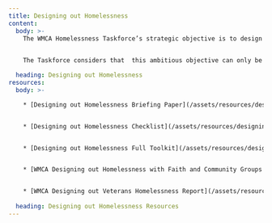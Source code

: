 ```yaml
---
title: Designing out Homelessness
content:
  body: >-
    The WMCA Homelessness Taskforce’s strategic objective is to design out homelessness,  in all its forms, and to promote sustainable and meaningful INclusion for all citizens.

    
    The Taskforce considers that  this ambitious objective can only be achieved through a shared cross-sectoral approach to tackling structural inequalities focussing on how service systems respond to people’s needs and how service systems interrelate with each other.

  heading: Designing out Homelessness
resources:
  body: >-

    * [Designing out Homelessness Briefing Paper](/assets/resources/designing-out-homelessness-briefing-paper.pdf)


    * [Designing out Homelessness Checklist](/assets/resources/designing-out-homelessness-checklist.pdf)


    * [Designing out Homelessness Full Toolkit](/assets/resources/desiging-out-homelessness-full-toolkit.pdf)


    * [WMCA Designing out Homelessness with Faith and Community Groups Booklet](/assets/resources/wmca-designing-out-homelessness-with-fairth-and-community-groups-booklet.pdf)


    * [WMCA Designing out Veterans Homelessness Report](/assets/resources/WMCA-designing-out-veterans-homelessness-report.pdf)
    
  heading: Designing out Homelessness Resources
---
```

